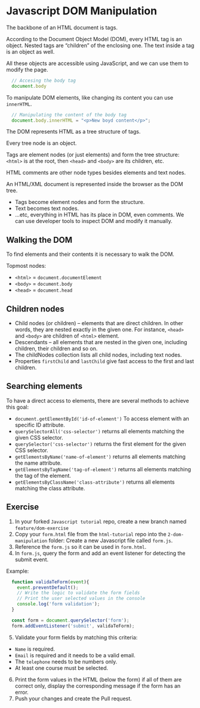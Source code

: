 # Javascript DOM Manipulation

The backbone of an HTML document is tags.

According to the Document Object Model (DOM), every HTML tag is an object. Nested tags are “children” of the enclosing one. The text inside a tag is an object as well.

All these objects are accessible using JavaScript, and we can use them to modify the page.

```js
  // Accesing the body tag
  document.body
```

To manipulate DOM elements, like changing its content you can use `innerHTML`.

```js
  // Manipulating the content of the body tag
  document.body.innerHTML = "<p>New boyd content</p>";
```

The DOM represents HTML as a tree structure of tags.

Every tree node is an object.

Tags are element nodes (or just elements) and form the tree structure: `<html>` is at the root, then `<head>` and `<body>` are its children, etc.

HTML comments are other node types besides elements and text nodes.

An HTML/XML document is represented inside the browser as the DOM tree.

* Tags become element nodes and form the structure.
* Text becomes text nodes.
* …etc, everything in HTML has its place in DOM, even comments.
We can use developer tools to inspect DOM and modify it manually.

## Walking the DOM

To find elements and their contents it is necessary to walk the DOM.

Topmost nodes:

* `<html>` = `document.documentElement`
* `<body>` = `document.body`
* `<head>` = `document.head`

## Children nodes

* Child nodes (or children) – elements that are direct children. In other words, they are nested exactly in the given one. For instance, `<head>` and `<body>` are children of `<html>` element.
* Descendants – all elements that are nested in the given one, including children, their children and so on.
* The childNodes collection lists all child nodes, including text nodes.
* Properties `firstChild` and `lastChild` give fast access to the first and last children.

## Searching elements

To have a direct access to elements, there are several methods to achieve this goal:

* `document.getElementById('id-of-element')` To access element with an specific ID attribute.
* `querySelectorAll('css-selector')` returns all elements matching the given CSS selector.
* `querySelector('css-selector')` returns the first element for the given CSS selector.
* `getElementsByName('name-of-element')` returns all elements matching the name attribute.
* `getElementsByTagName('tag-of-element')` returns all elements matching the tag of the element.
* `getElementsByClassName('class-attribute')` returns all elements matching the class attribute.

## Exercise

1. In your forked `Javascript tutorial` repo, create a new branch named `feature/dom-exercise`
2. Copy your `form.html` file from the `html-tutorial` repo into the `2-dom-manipulation` folder: Create a new Javascript file called `form.js`.
3. Reference the `form.js` so it can be used in `form.html`.
4. In `form.js`, query the form and add an event listener for detecting the submit event.

Example:
```js
  function validaTeForm(event){
    event.preventDefault();
    // Write the logic to validate the form fields
    // Print the user selected values in the console
    console.log('form validation');
  }

  const form = document.querySelector('form');
  form.addEventListener('submit', validaTeForm);
```
5. Validate your form fields by matching this criteria:

* `Name` is required.
* `Email` is required and it needs to be a valid email.
* The `telephone` needs to be numbers only.
* At least one course must be selected.

6. Print the form values in the HTML (below the form) if all of them are correct only, display the corresponding message if the form has an error.
7. Push your changes and create the Pull request.
